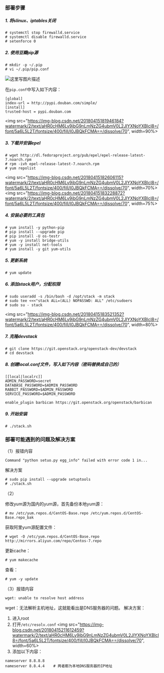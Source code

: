 ### 部署步骤
#####  1. 将slinux、iptables关闭

```
# systemctl stop firewalld.service
# systemctl disable firewalld.service
# setenforce 0
```
##### 2. 使用豆瓣pip源

```
# mkdir -p ~/.pip          
# vi ~/.pip/pip.conf
```
![这里写图片描述](https://img-blog.csdn.net/20180415181534686?watermark/2/text/aHR0cHM6Ly9ibG9nLmNzZG4ubmV0L2JlYXNoYXBlcl8=/font/5a6L5L2T/fontsize/400/fill/I0JBQkFCMA==/dissolve/70)

在`pip.conf`中写入如下内容：

```
[global]
index-url = http://pypi.douban.com/simple/
[install]
trusted-host = pypi.douban.com
```
<img src="https://img-blog.csdn.net/20180415181946184?watermark/2/text/aHR0cHM6Ly9ibG9nLmNzZG4ubmV0L2JlYXNoYXBlcl8=/font/5a6L5L2T/fontsize/400/fill/I0JBQkFCMA==/dissolve/70", width=90%>

##### 3. 下载并安装epel
```
# wget http://dl.fedoraproject.org/pub/epel/epel-release-latest-7.noarch.rpm
# rpm -ivh epel-release-latest-7.noarch.rpm
# yum repolist
```
<img src="https://img-blog.csdn.net/20180415182606115?watermark/2/text/aHR0cHM6Ly9ibG9nLmNzZG4ubmV0L2JlYXNoYXBlcl8=/font/5a6L5L2T/fontsize/400/fill/I0JBQkFCMA==/dissolve/70", width=70%>
<img src="https://img-blog.csdn.net/20180415183228872?watermark/2/text/aHR0cHM6Ly9ibG9nLmNzZG4ubmV0L2JlYXNoYXBlcl8=/font/5a6L5L2T/fontsize/400/fill/I0JBQkFCMA==/dissolve/70", width=75%>

##### 4. 安装必要的工具包

```
# yum install -y python-pip
# pip install --upgrade pip
# pip install -U os-testr 
# yum -y install bridge-utils  
# yum -y install net-tools  
# yum install -y git yum-utils
```
##### 5. 更新系统

```
# yum update
```
##### 6. 添加stack用户，分配权限

```
# sudo useradd -s /bin/bash -d /opt/stack -m stack
# sudo tee <<<"stack ALL=(ALL) NOPASSWD: ALL" /etc/sudoers
# sudo su - stack
```

<img src="https://img-blog.csdn.net/20180415183521352?watermark/2/text/aHR0cHM6Ly9ibG9nLmNzZG4ubmV0L2JlYXNoYXBlcl8=/font/5a6L5L2T/fontsize/400/fill/I0JBQkFCMA==/dissolve/70", width=80%>

##### 7. 克隆devstack

```
# git clone https://git.openstack.org/openstack-dev/devstack
# cd devstack
```
##### 8. 创建local.conf文件，写入如下内容（密码替换成自己的）

```
[[local|localrc]]
ADMIN_PASSWORD=secret
DATABASE_PASSWORD=$ADMIN_PASSWORD
RABBIT_PASSWORD=$ADMIN_PASSWORD
SERVICE_PASSWORD=$ADMIN_PASSWORD

enable_plugin barbican https://git.openstack.org/openstack/barbican
```

##### 9. 开始安装

```
# ./stack.sh
```

### 部署可能遇到的问题及解决方案

（1）报错内容
```
Command "python setuo.py egg_info" failed with error code 1 in...
```
解决方案
```
# sudo pip install --upgrade setuptools
# ./stack.sh
```
（2）

修改yum源为国内的yum源，首先备份本地yum源：
```
# mv /etc/yum.repos.d/CentOS-Base.repo /etc/yum.repos.d/CentOS-Base.repo_bak
```
获取阿里yum源配置文件：
```
# wget -O /etc/yum.repos.d/CentOS-Base.repo http://mirrors.aliyun.com/repo/Centos-7.repo
```
更新cache：
```
# yum makecache 
```
查看：
```
# yum -y update
```
（3）报错内容
```
wget: unable to resolve host address
```
wget：无法解析主机地址，这就能看出是DNS服务器的问题。
解决方案：

 1. 进入root
 2. 打开`/etc/resolv.conf`
<img src="https://img-blog.csdn.net/20180415211612459?watermark/2/text/aHR0cHM6Ly9ibG9nLmNzZG4ubmV0L2JlYXNoYXBlcl8=/font/5a6L5L2T/fontsize/400/fill/I0JBQkFCMA==/dissolve/70", width=60%>
 3. 添加以下内容：
 
 ```
 nameserver 8.8.8.8    
 nameserver 8.8.4.4    # 两者都为本地DNS服务器的IP地址
 ```
